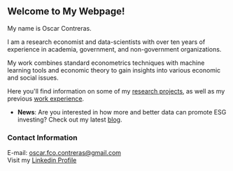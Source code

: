 ## Welcome to My Webpage!

My name is Oscar Contreras.

I am a research economist and data-scientists with over ten years of experience in academia, government, and non-government organizations.

My work combines standard econometrics techniques with machine learning tools and economic theory to gain insights into various economic and social issues.

Here you'll find information on some of my [research projects](./projects.html), as well as my previous [work experience](./about_me.html).

* **News**: Are you interested in how more and better data can promote ESG investing? Check out my latest [blog](https://www.milkenreview.org/articles/improving-the-esg-rating-landscape).


### Contact Information
E-mail: oscar.fco.contreras@gmail.com <br>
Visit my [Linkedin Profile](https://www.linkedin.com/in/oscarfcontreras)
